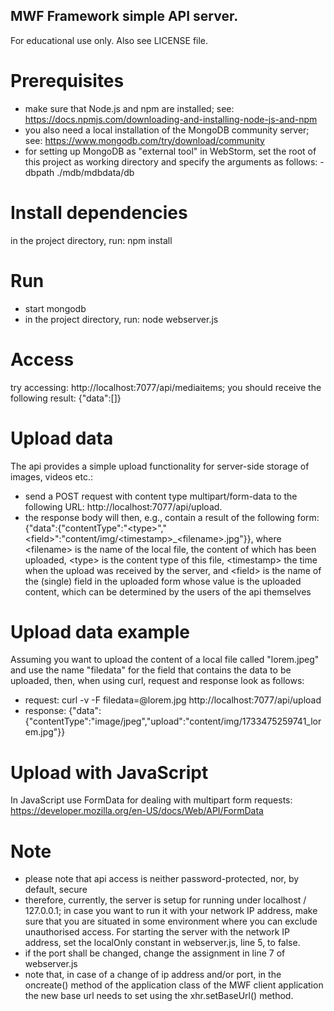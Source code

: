 ## MWF Framework simple API server. 
For educational use only. Also see LICENSE file.

# Prerequisites
- make sure that Node.js and npm are installed; see: https://docs.npmjs.com/downloading-and-installing-node-js-and-npm
- you also need a local installation of the MongoDB community server; see: https://www.mongodb.com/try/download/community
- for setting up MongoDB as "external tool" in WebStorm, set the root of this project as working directory and specify the arguments as follows: -dbpath ./mdb/mdbdata/db

# Install dependencies
in the project directory, run: npm install

# Run
- start mongodb
- in the project directory, run: node webserver.js

# Access
try accessing: http://localhost:7077/api/mediaitems; you should receive the following result: {"data":[]}

# Upload data
The api provides a simple upload functionality for server-side storage of images, videos etc.:
- send a POST request with content type multipart/form-data to the following URL: http://localhost:7077/api/upload.
- the response body will then, e.g., contain a result of the following form: {"data":{"contentType":"\<type>\","\<field\>":"content/img/\<timestamp\>_\<filename\>.jpg"}}, where \<filename\> is the name of the local file, the content of which has been uploaded, \<type\> is the content type of this file, \<timestamp\> the time when the upload was received by the server, and \<field\> is the name of the (single) field in the uploaded form whose value is the uploaded content, which can be determined by the users of the api themselves

# Upload data example
Assuming you want to upload the content of a local file called \"lorem.jpeg\" and use the name "filedata" for the field that contains the data to be uploaded, then, when using curl, request and response look as follows:
- request: curl -v -F filedata=@lorem.jpg http://localhost:7077/api/upload
- response: {"data":{"contentType":"image/jpeg","upload":"content/img/1733475259741_lorem.jpg"}}

# Upload with JavaScript 
In JavaScript use FormData for dealing with multipart form requests: https://developer.mozilla.org/en-US/docs/Web/API/FormData

# Note
- please note that api access is neither password-protected, nor, by default, secure
- therefore, currently, the server is setup for running under localhost / 127.0.0.1; in case you want to run it with your network IP address, make sure that you are situated in some environment where you can exclude unauthorised access. For starting the server with the network IP address, set the localOnly constant in webserver.js, line 5, to false. 
- if the port shall be changed, change the assignment in line 7 of webserver.js
- note that, in case of a change of ip address and/or port, in the oncreate() method of the application class of the MWF client application the new base url needs to set using the xhr.setBaseUrl() method.
